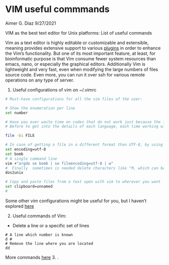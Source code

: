 VIM useful commmands
================
Aimer G. Diaz
9/27/2021

VIM as the best text editor for Unix platforms: List of useful commands

Vim as a text editor is highly editable or customizable and extensible,
meaning provides extensive support to various
[plugins](https://linuxhint.com/vim-vundle-tutorial/) in order to
enhance the Vim’s functionality. But one of its most important feature,
at least, for bioinformatic purpose is that Vim consume fewer system
resources than emacs, nano, or especially the graphical editors.
Additionally Vim is lightweight and very fast, even when modifying the
large numbers of files source code. Even more, you can run it over ssh
for various remote operations on any type of server.

1.  Useful configurations of vim on \~/.vimrc

``` bash
# Must-have configurations for all the vim files of the user:

# Show the enumeration per line
set number 

# Have you ever waste time on codes that do not work just because the file encoding was not appropriated 
# Before to get into the details of each language, each time working with new text documents, check first the encoding format by using the command.  

file -bi FILE

# In case of getting a file in a different format than UTF-8, by using vim you can re-format the document
set encoding=utf-8 
set bomb 
# A single command line 
vim +"argdo se bomb | se fileencoding=utf-8 | w"
#  Finally  sometimes is needed delete characters like ^M, which can be done with
dos2unix  

# Copy and paste files from a text open with vim to wherever you want 
set clipboard=unnamed
# 
```

Some other vim configurations might be useful for you, but I haven’t
explored
[here](https://www.shortcutfoo.com/blog/top-50-vim-configuration-options/)

2.  Useful commands of Vim:

-   Delete a line or a specific set of lines

<!-- -->

    # A line which number is known 
    d #  
    # Remove the line where you are located 
    dd 

More commands [here](http://www.pixelbeat.org/vim.tips.html) 3. .
<!--- ```{=latex}
\begin{lstlisting}

\item Move to a particular line
 \begin{lstlisting}[language=bash]
 : # 
 \end{lstlisting}
\item Undo , Redo  and repeat 
\begin{lstlisting}[language=bash]
u , U (undo all the changes),  ctrl +R , . 
\end{lstlisting}
\item Introduce several characters simultaneously 
\begin{lstlisting}[language=bash]
 Ctrl + V , Select lines,  shift + i, \t or # 
\end{lstlisting}
\item  Introduce commands from the vim panel to outside the script  
\begin{lstlisting}[language=bash]
! cat <some file> 
! ls -lh 
 \end{lstlisting}

execute codes but for the current open file  
\begin{lstlisting}[language=bash]
! perl %
! wc %
 \end{lstlisting}
\item  Pattern matching 
\begin{lstlisting}[language=bash]
%s/<pattern syntax like perl>/<replace by>/g(lobal)  or c(case by case) 
n follow
N previous 
\end{lstlisting}
\item  Save and quite, save
\begin{lstlisting}[language=bash]
w! (save independent of the vim mode - like read only mode) 
w save only in read and write mode
wq wirte and quit 
q!  quite without save 
\end{lstlisting}
\item  Insert x times a pattern 

In normal mode (no editing, no command) 
\begin{lstlisting}[language=bash]
x times <character or word> then insert and then escape 
50GACG

\end{lstlisting}
\item  Two or more  screens
\begin{lstlisting}[language=bash]
:sp (horizontal split) 
:sp ./ split the current directory as a file of directories
:vsp  (vertical split)

ctrl + w + down move forward  + up move backward
ctrl + w _ reduce the size of the current window
ctrl + shift + = increase
ctrl + w + r MOVE TO THE TOP THE CURRENT WINDOW
\end{lstlisting}

\item resize 
\begin{lstlisting}
:res number chance the height to "number" rows
:res +number increment "number" rows
:res -number  decrease "number" rows
:vertical resize The same for columns

\end{lstlisting}

\item word movement
\begin{lstlisting}[language=bash]
shift + 6 begining of the line
shift + 4 end of the line
b to go to beginning of current or previous word
w to go the beginning of next word
e to go to the end of current or next word
ge to go the end of the previous word
\end{lstlisting}
\item  paste without adding \# automatically
\begin{lstlisting}[language=bash]
:set  paste
\end{lstlisting}
\item  command history
\begin{lstlisting}[language=bash]
q:
\end{lstlisting}
\item  put line numbers
\begin{lstlisting}[language=bash]
:set number
:set nonumber
\end{lstlisting}
\item  Recording mode
\begin{lstlisting}[language=bash]
1. write 1
2. Activate recording mode  qa
3. esc and press yy, then p 3.
4. move to the second 1 and press ctrl + a
5. close recording mode with q
6. press 99 or any number (shit +2 ) and then a
\end{lstlisting}
Automatizing writing for mysql scripts \url{http://www.thegeekstuff.com/2009/01/vi-and-vim-macro-tutorial-how-to-record-and-play/}

\item  copy and paste
\begin{lstlisting}[language=bash]
single line y and then p
select several lines v, y and then p
\end{lstlisting}
\item  word  completion
\begin{lstlisting}[language=bash]
in insert mode + ctrl + n
\end{lstlisting}
\item  show function documentation
\begin{lstlisting}[language=bash]
in edit mode and mayus press k over the function
\end{lstlisting}
\item  Use the mouse for movement
\begin{lstlisting}[language=bash]
:set mouse=a
:set mouse=
\end{lstlisting}
\item Know current file
\begin{lstlisting}[language=bash]
:f
In normal mode: 
1 then Ctrl+G to get the full file path. 
2 then Ctrl+G to get the full file path and the buffer number you currently have open.
\end{lstlisting}
```
--->
